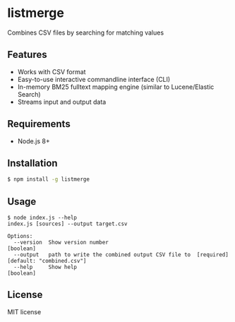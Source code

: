 # listmerge

Combines CSV files by searching for matching values

## Features

* Works with CSV format
* Easy-to-use interactive commandline interface (CLI)
* In-memory BM25 fulltext mapping engine (similar to Lucene/Elastic Search)
* Streams input and output data

## Requirements

* Node.js 8+

## Installation

```bash
$ npm install -g listmerge
```

## Usage

```
$ node index.js --help
index.js [sources] --output target.csv

Options:
  --version  Show version number                                                       [boolean]
  --output   path to write the combined output CSV file to  [required] [default: "combined.csv"]
  --help     Show help                                                                 [boolean]
```

## License

MIT license
